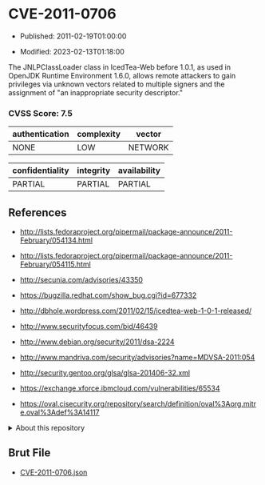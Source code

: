 # CVE-2011-0706

- Published: 2011-02-19T01:00:00

- Modified: 2023-02-13T01:18:00

The JNLPClassLoader class in IcedTea-Web before 1.0.1, as used in OpenJDK Runtime Environment 1.6.0, allows remote attackers to gain privileges via unknown vectors related to multiple signers and the assignment of "an inappropriate security descriptor."

### CVSS Score: **7.5**

| authentication | complexity | vector |
| --- | --- | --- |
| NONE | LOW | NETWORK |

| confidentiality | integrity | availability |
| --- | --- | --- |
| PARTIAL | PARTIAL | PARTIAL |

## References

* http://lists.fedoraproject.org/pipermail/package-announce/2011-February/054134.html

* http://lists.fedoraproject.org/pipermail/package-announce/2011-February/054115.html

* http://secunia.com/advisories/43350

* https://bugzilla.redhat.com/show_bug.cgi?id=677332

* http://dbhole.wordpress.com/2011/02/15/icedtea-web-1-0-1-released/

* http://www.securityfocus.com/bid/46439

* http://www.debian.org/security/2011/dsa-2224

* http://www.mandriva.com/security/advisories?name=MDVSA-2011:054

* http://security.gentoo.org/glsa/glsa-201406-32.xml

* https://exchange.xforce.ibmcloud.com/vulnerabilities/65534

* https://oval.cisecurity.org/repository/search/definition/oval%3Aorg.mitre.oval%3Adef%3A14117

<details>
<summary>About this repository</summary> 

  This repository is part of the project [Live Hack CVE](https://github.com/Live-Hack-CVE). Main website can be found [www.live-hack.org](https://www.live-hack.org) 
  
  Made by [Sn0wAlice](https://github.com/Sn0wAlice) for the people that care about security and need to have a feed of the latest CVEs. Hope you enjoy it, don't forget to star the repo and follow me on [Twitter](https://twitter.com/Sn0wAlice) and [Github](https://github.com/Sn0wAlice). And that is my [personnal website](https://www.alice-snow.me/)

  - [Home Page](https://github.com/Live-Hack-CVE)
  - [Framework](https://github.com/Live-Hack-CVE/cve-framework)
  - [CVE database](https://github.com/Live-Hack-CVE/full_database)
  - [Changelog](https://github.com/Live-Hack-CVE/Changelog)
</details>

## Brut File

* [CVE-2011-0706.json](https://raw.githubusercontent.com/Live-Hack-CVE/full_database/main/cves/2011/CVE-2011-0706.json)

